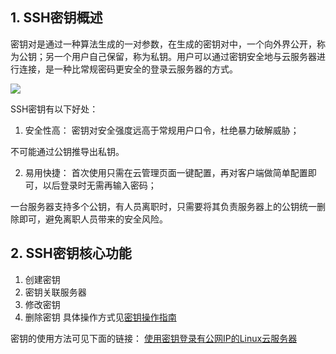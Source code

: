 ## 1.	SSH密钥概述

密钥对是通过一种算法生成的一对参数，在生成的密钥对中，一个向外界公开，称为公钥；另一个用户自己保留，称为私钥。用户可以通过密钥安全地与云服务器进行连接，是一种比常规密码更安全的登录云服务器的方式。

![](//mccdn.qcloud.com/img567f8e2ede2b1.png)

SSH密钥有以下好处：

1) 安全性高：
密钥对安全强度远高于常规用户口令，杜绝暴力破解威胁；

不可能通过公钥推导出私钥。

2) 易用快捷：
首次使用只需在云管理页面一键配置，再对客户端做简单配置即可，以后登录时无需再输入密码；

一台服务器支持多个公钥，有人员离职时，只需要将其负责服务器上的公钥统一删除即可，避免离职人员带来的安全风险。

## 2.	SSH密钥核心功能

1) 创建密钥
2) 密钥关联服务器
3) 修改密钥
4) 删除密钥
具体操作方式见[密钥操作指南](http://www.qcloud.com/doc/product/213/%E5%AF%86%E9%92%A5%E6%93%8D%E4%BD%9C%E6%8C%87%E5%8D%97)

密钥的使用方法可见下面的链接：
[使用密钥登录有公网IP的Linux云服务器](http://www.qcloud.com/doc/product/213/%E4%BD%BF%E7%94%A8%E5%AF%86%E9%92%A5%E7%99%BB%E5%BD%95%E6%9C%89%E5%85%AC%E7%BD%91IP%E7%9A%84Linux%E4%BA%91%E6%9C%8D%E5%8A%A1%E5%99%A8)
